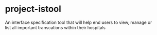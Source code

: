 # project-istool
An interface specification tool that will help end users to view, manage or list all important transcations within their hospitals
